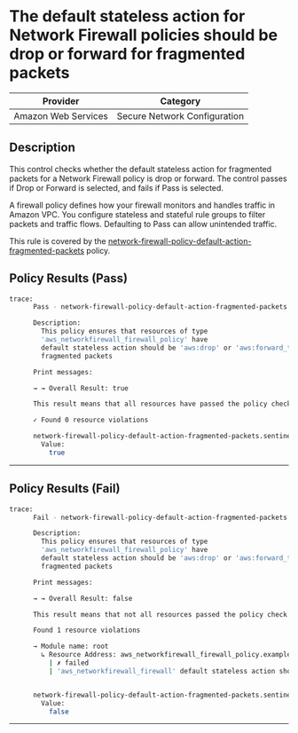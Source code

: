 # The default stateless action for Network Firewall policies should be drop or forward for fragmented packets

| Provider            | Category                                         |
|---------------------|--------------------------------------------------|
| Amazon Web Services | Secure Network Configuration                     |

## Description

This control checks whether the default stateless action for fragmented packets for a Network Firewall policy is drop or forward. The control passes if Drop or Forward is selected, and fails if Pass is selected.

A firewall policy defines how your firewall monitors and handles traffic in Amazon VPC. You configure stateless and stateful rule groups to filter packets and traffic flows. Defaulting to Pass can allow unintended traffic.

This rule is covered by the [network-firewall-policy-default-action-fragmented-packets](https://github.com/hashicorp/policy-library-FSBP-Policy-Set-for-AWS-Terraform/blob/main/policies/network-firewall/network-firewall-policy-default-action-fragmented-packets.sentinel) policy.

## Policy Results (Pass)
```bash
trace:
      Pass - network-firewall-policy-default-action-fragmented-packets.sentinel

      Description:
        This policy ensures that resources of type
        'aws_networkfirewall_firewall_policy' have
        default stateless action should be 'aws:drop' or 'aws:forward_to_sfe' for
        fragmented packets

      Print messages:

      → → Overall Result: true

      This result means that all resources have passed the policy check for the policy network-firewall-policy-default-action-full-packets.

      ✓ Found 0 resource violations

      network-firewall-policy-default-action-fragmented-packets.sentinel:57:1 - Rule "main"
        Value:
          true
```

---

## Policy Results (Fail)
```bash
trace:
      Fail - network-firewall-policy-default-action-fragmented-packets.sentinel

      Description:
        This policy ensures that resources of type
        'aws_networkfirewall_firewall_policy' have
        default stateless action should be 'aws:drop' or 'aws:forward_to_sfe' for
        fragmented packets

      Print messages:

      → → Overall Result: false

      This result means that not all resources passed the policy check and the protected behavior is not allowed for the policy network-firewall-policy-default-action-full-packets.

      Found 1 resource violations

      → Module name: root
        ↳ Resource Address: aws_networkfirewall_firewall_policy.example
          | ✗ failed
          | 'aws_networkfirewall_firewall' default stateless action should be 'aws:drop' or 'aws:forward_to_sfe' for fragmented packets. Refer to https://docs.aws.amazon.com/securityhub/latest/userguide/networkfirewall-controls.html#networkfirewall-4 for more details.


      network-firewall-policy-default-action-fragmented-packets.sentinel:57:1 - Rule "main"
        Value:
          false
```

---